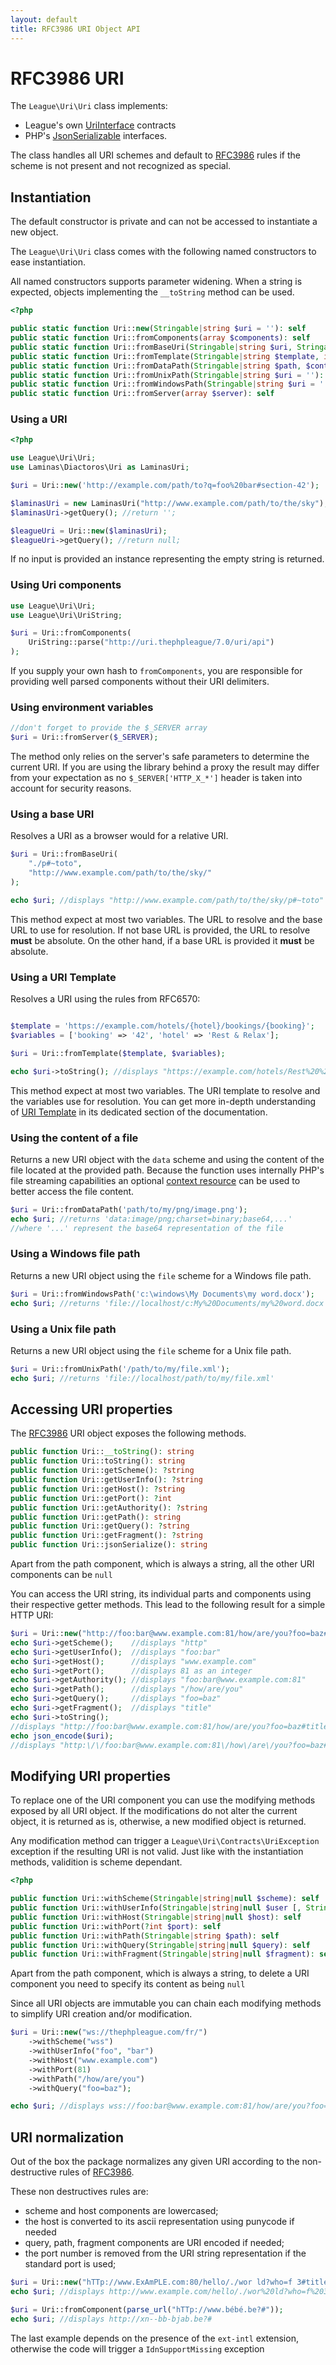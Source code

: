 ```yaml
---
layout: default
title: RFC3986 URI Object API
---
```


RFC3986 URI
=======

The `League\Uri\Uri` class implements:

- League's own [UriInterface](https://github.com/thephpleague/uri-interfaces/blob/master/src/Contracts/UriInterface.php) contracts
- PHP's [JsonSerializable](https://php.net/jsonserializable) interfaces.

The class handles all URI schemes and default to
[RFC3986](https://tools.ietf.org/html/rfc3986) rules if the scheme is not present and not
recognized as special.

## Instantiation

<p class="message-warning">The default constructor is private and can not be accessed to
instantiate a new object.</p>

The `League\Uri\Uri` class comes with the following named constructors to ease
instantiation.

<p class="message-info">All named constructors supports parameter widening. When a string
is expected, objects implementing the <code>__toString</code> method can be used.</p>

~~~php
<?php

public static function Uri::new(Stringable|string $uri = ''): self
public static function Uri::fromComponents(array $components): self
public static function Uri::fromBaseUri(Stringable|string $uri, Stringable|string|null $baseUri = null): self
public static function Uri::fromTemplate(Stringable|string $template, iterable $variables = []): self
public static function Uri::fromDataPath(Stringable|string $path, $context = null): self
public static function Uri::fromUnixPath(Stringable|string $uri = ''): self
public static function Uri::fromWindowsPath(Stringable|string $uri = ''): self
public static function Uri::fromServer(array $server): self
~~~

### Using a URI

~~~php
<?php

use League\Uri\Uri;
use Laminas\Diactoros\Uri as LaminasUri;

$uri = Uri::new('http://example.com/path/to?q=foo%20bar#section-42');

$laminasUri = new LaminasUri("http://www.example.com/path/to/the/sky");
$laminasUri->getQuery(); //return '';

$leagueUri = Uri::new($laminasUri);
$leagueUri->getQuery(); //return null;
~~~

<p class="message-info">If no input is provided an instance representing the empty string
is returned.</p>

### Using Uri components

~~~php
use League\Uri\Uri;
use League\Uri\UriString;

$uri = Uri::fromComponents(
	UriString::parse("http://uri.thephpleague/7.0/uri/api")
);
~~~

<p class="message-warning">If you supply your own hash to <code>fromComponents</code>,
you are responsible for providing well parsed components without their URI delimiters.</p>

### Using environment variables

~~~php
//don't forget to provide the $_SERVER array
$uri = Uri::fromServer($_SERVER);
~~~

<p class="message-warning">The method only relies on the server's safe parameters to
determine the current URI. If you are using the library behind a proxy the result may
differ from your expectation as no <code>$_SERVER['HTTP_X_*']</code> header is taken
into account for security reasons.</p>

### Using a base URI

Resolves a URI as a browser would for a relative URI.

~~~php
$uri = Uri::fromBaseUri(
	"./p#~toto",
	"http://www.example.com/path/to/the/sky/"
);

echo $uri; //displays "http://www.example.com/path/to/the/sky/p#~toto"
~~~

This method expect at most two variables. The URL to resolve and the base URL to use for
resolution. If not base URL is provided, the URL to resolve **must** be absolute. On the
other hand, if a base URL is provided it **must** be absolute. 

### Using a URI Template

Resolves a URI using the rules from RFC6570:

~~~php

$template = 'https://example.com/hotels/{hotel}/bookings/{booking}';
$variables = ['booking' => '42', 'hotel' => 'Rest & Relax'];

$uri = Uri::fromTemplate($template, $variables);

echo $uri->toString(); //displays "https://example.com/hotels/Rest%20%26%20Relax/bookings/42"
~~~

This method expect at most two variables. The URI template to resolve and the variables use
for resolution. You can get more in-depth understanding of
[URI Template](/7.0/uri-template) in its dedicated section of the documentation.


### Using the content of a file

Returns a new URI object with the `data` scheme and using the content of the file located
at the provided path. Because the function uses internally PHP's file streaming
capabilities an optional
[context resource](https://www.php.net/manual/en/stream.contexts.php) can be used to better
access the file content.

~~~php
$uri = Uri::fromDataPath('path/to/my/png/image.png');
echo $uri; //returns 'data:image/png;charset=binary;base64,...'
//where '...' represent the base64 representation of the file
~~~

### Using a Windows file path

Returns a new URI object using the `file` scheme for a Windows file path.

~~~php
$uri = Uri::fromWindowsPath('c:\windows\My Documents\my word.docx');
echo $uri; //returns 'file://localhost/c:My%20Documents/my%20word.docx'
~~~

### Using a Unix file path

Returns a new URI object using the `file` scheme for a Unix file path.

~~~php
$uri = Uri::fromUnixPath('/path/to/my/file.xml');
echo $uri; //returns 'file://localhost/path/to/my/file.xml'
~~~

Accessing URI properties
-------

The [RFC3986](https://tools.ietf.org/html/rfc3986) URI object exposes the following methods.

~~~php
public function Uri::__toString(): string
public function Uri::toString(): string
public function Uri::getScheme(): ?string
public function Uri::getUserInfo(): ?string
public function Uri::getHost(): ?string
public function Uri::getPort(): ?int
public function Uri::getAuthority(): ?string
public function Uri::getPath(): string
public function Uri::getQuery(): ?string
public function Uri::getFragment(): ?string
public function Uri::jsonSerialize(): string
~~~

<p class="message-info">Apart from the path component, which is always a string, all the
other URI components can be <code>null</code></p>

You can access the URI string, its individual parts and components using their respective
getter methods. This lead to the following result for a simple HTTP URI:

~~~php
$uri = Uri::new("http://foo:bar@www.example.com:81/how/are/you?foo=baz#title");
echo $uri->getScheme();    //displays "http"
echo $uri->getUserInfo();  //displays "foo:bar"
echo $uri->getHost();      //displays "www.example.com"
echo $uri->getPort();      //displays 81 as an integer
echo $uri->getAuthority(); //displays "foo:bar@www.example.com:81"
echo $uri->getPath();      //displays "/how/are/you"
echo $uri->getQuery();     //displays "foo=baz"
echo $uri->getFragment();  //displays "title"
echo $uri->toString();
//displays "http://foo:bar@www.example.com:81/how/are/you?foo=baz#title"
echo json_encode($uri);
//displays "http:\/\/foo:bar@www.example.com:81\/how\/are\/you?foo=baz#title"
~~~

Modifying URI properties
-------

To replace one of the URI component you can use the modifying methods exposed by all URI
object. If the modifications do not alter the current object, it is returned as is,
otherwise, a new modified object is returned.

<p class="message-notice">Any modification method can trigger a
<code>League\Uri\Contracts\UriException</code> exception if the resulting URI is not
valid. Just like with the instantiation methods, validition is scheme dependant.</p>

~~~php
<?php

public function Uri::withScheme(Stringable|string|null $scheme): self
public function Uri::withUserInfo(Stringable|string|null $user [, Stringable|string|null $password = null]): self
public function Uri::withHost(Stringable|string|null $host): self
public function Uri::withPort(?int $port): self
public function Uri::withPath(Stringable|string $path): self
public function Uri::withQuery(Stringable|string|null $query): self
public function Uri::withFragment(Stringable|string|null $fragment): self
~~~

<p class="message-info">Apart from the path component, which is always a string, to delete
a URI component you need to specify its content as being <code>null</code></p>

Since all URI objects are immutable you can chain each modifying methods to simplify URI
creation and/or modification.

~~~php
$uri = Uri::new("ws://thephpleague.com/fr/")
    ->withScheme("wss")
    ->withUserInfo("foo", "bar")
    ->withHost("www.example.com")
    ->withPort(81)
    ->withPath("/how/are/you")
    ->withQuery("foo=baz");

echo $uri; //displays wss://foo:bar@www.example.com:81/how/are/you?foo=baz
~~~

URI normalization
-------

Out of the box the package normalizes any given URI according to the non-destructive rules
of [RFC3986](https://tools.ietf.org/html/rfc3986).

These non destructives rules are:

- scheme and host components are lowercased;
- the host is converted to its ascii representation using punycode if needed
- query, path, fragment components are URI encoded if needed;
- the port number is removed from the URI string representation if the standard port is used;

~~~php
$uri = Uri::new("hTTp://www.ExAmPLE.com:80/hello/./wor ld?who=f 3#title");
echo $uri; //displays http://www.example.com/hello/./wor%20ld?who=f%203#title

$uri = Uri::fromComponent(parse_url("hTTp://www.bébé.be?#"));
echo $uri; //displays http://xn--bb-bjab.be?#
~~~

<p class="message-info">The last example depends on the presence of the <code>ext-intl</code> extension, otherwise the code will trigger a <code>IdnSupportMissing</code> exception</p>
